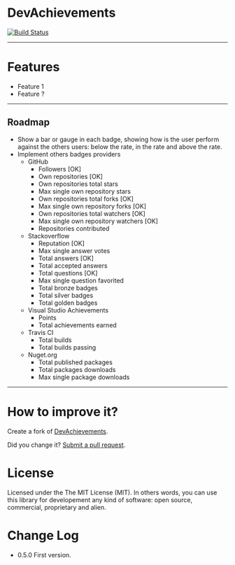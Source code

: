 DevAchievements
===============
[![Build Status](https://travis-ci.org/giacomelli/DevAchievements.png?branch=master)](https://travis-ci.org/giacomelli/DevAchievements)

--------

Features
===
 - Feature 1
 - Feature ?

--------

Roadmap
-------- 
 - Show a bar or gauge in each badge, showing how is the user perform against the others users: below the rate, in the rate and above the rate.
 - Implement others badges providers
 	- GitHub
 		- Followers [OK]
 		- Own repositories [OK]
 		- Own repositories total stars
 		- Max single own repository stars
 		- Own repositories total forks [OK]
 		- Max single own repository forks [OK]
 		- Own repositories total watchers [OK]
 		- Max single own repository watchers [OK]
 		- Repositories contributed	
 	- Stackoverflow
 		- Reputation [OK]
 		- Max single answer votes
 		- Total answers [OK]
 		- Total accepted answers
 		- Total questions [OK]
 		- Max single question favorited
 		- Total bronze badges
 		- Total silver badges
 		- Total golden badges
 	- Visual Studio Achievements
 		- Points
 		- Total achievements earned
 	- Travis CI
 		- Total builds
 		- Total builds passing
 	- Nuget.org
		- Total published packages
		- Total packages downloads
		- Max single package downloads
 		
 		
 		
 
--------

How to improve it?
======

Create a fork of [DevAchievements](https://github.com/giacomelli/DevAchievements/fork). 

Did you change it? [Submit a pull request](https://github.com/giacomelli/DevAchievements/pull/new/master).


License
======

Licensed under the The MIT License (MIT).
In others words, you can use this library for developement any kind of software: open source, commercial, proprietary and alien.


Change Log
======
 - 0.5.0 First version.
